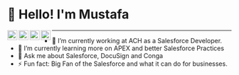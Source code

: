 
# **👋 Hello! I'm Mustafa**
 
<a href="https://www.instagram.com/travelsofmozzy/">
  <img align="left" alt="Mustafa's Instagram" width="22px" src="https://raw.githubusercontent.com/hussainweb/hussainweb/main/icons/instagram.png" />
</a>
<a href="https://discord.gg/travelsofmozzy">
  <img align="left" alt="Mustafa's Discord" width="22px" src="https://raw.githubusercontent.com/peterthehan/peterthehan/master/assets/discord.svg" />
</a>
<a href="https://twitter.com/travelsofmozzy">
  <img align="left" alt="Mustafa Ahmed | Twitter" width="22px" src="https://raw.githubusercontent.com/peterthehan/peterthehan/master/assets/twitter.svg" />
</a>
<a href="https://www.linkedin.com/in/msalesforce/">
  <img align="left" alt="Mustafa's LinkedIN" width="22px" src="https://raw.githubusercontent.com/peterthehan/peterthehan/master/assets/linkedin.svg" />
</a>

-------------------------------------------------------------------------------------------------------------------------------------------------------------

- 🔭 I’m currently working at ACH as a Salesforce Developer.
- 🌱 I’m currently learning more on APEX and better Salesforce Practices
- 💬 Ask me about Salesforce, DocuSign and Conga
- ⚡ Fun fact: Big Fan of the Salesforce and what it can do for businesses.



